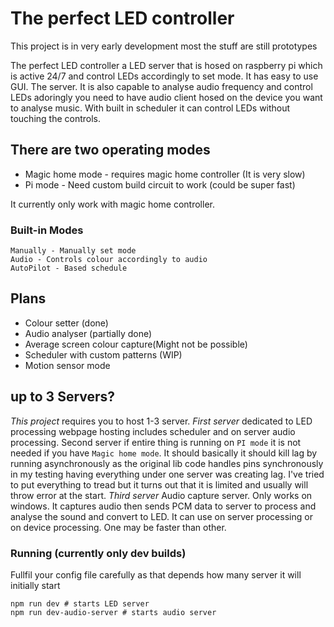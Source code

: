 # The perfect LED controller

This project is in very early development most the stuff are still prototypes

The perfect LED controller a LED server that is hosed on raspberry pi which is active 24/7 and control LEDs accordingly to set mode. It has easy to use GUI. The server. It is also capable to analyse audio frequency and control LEDs adoringly you need to have audio client hosed on the device you want to analyse music. With built in scheduler it can control LEDs without touching the controls.

## There are two operating modes
- Magic home mode - requires magic home controller (It is very slow)
- Pi mode - Need custom build circuit to work (could be super fast)

It currently only work with magic home controller.
### Built-in Modes
    Manually - Manually set mode
    Audio - Controls colour accordingly to audio
    AutoPilot - Based schedule

## Plans
 - Colour setter (done)
 - Audio analyser (partially done)
 - Average screen colour capture(Might not be possible)
 - Scheduler with custom patterns (WIP)
 - Motion sensor mode

## up to 3 Servers?
*This project* requires you to host 1-3 server.
*First server* dedicated to LED processing webpage hosting includes scheduler and on server audio processing.
Second server if entire thing is running on `PI mode` it is not needed if you have `Magic home mode`. 
It should basically it should kill lag by running asynchronously as the original lib code handles pins synchronously 
in my testing having everything under one server was creating lag. I've tried to put everything to tread but it turns out that it is limited and usually will throw error at the start.
*Third server* Audio capture server. Only works on windows. It captures audio then sends PCM data to server to process and analyse the sound and convert to LED. It can use on server processing or on device processing. One may be faster than other.

### Running (currently only dev builds)
Fullfil your config file carefully as that depends how many server it will initially start
```
npm run dev # starts LED server
npm run dev-audio-server # starts audio server
```
